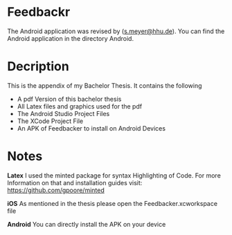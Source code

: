 # Feedbackr

The Android application was revised by (s.meyer@hhu.de). You can find the Android application in the
directory Android.

# Decription

This is the appendix of my Bachelor Thesis. It contains the following

* A pdf Version of this bachelor thesis
* All Latex files and graphics used for the pdf
* The Android Studio Project Files
* The XCode Project File
* An APK of Feedbacker to install on Android Devices

# Notes #

**Latex**
I used the minted package for syntax Highlighting of Code. For more Information on that and installation guides visit:
https://github.com/gpoore/minted

**iOS**
As mentioned in the thesis please open the Feedbacker.xcworkspace file

**Android**
You can directly install the APK on your device